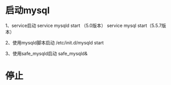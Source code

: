 # 启动mysql
1、service启动
service mysqld start （5.0版本）
service mysql start（5.5.7版本）

2、使用mysqld脚本启动
/etc/init.d/mysqld start

3、使用safe_mysqld启动
safe_mysqld&

# 停止
